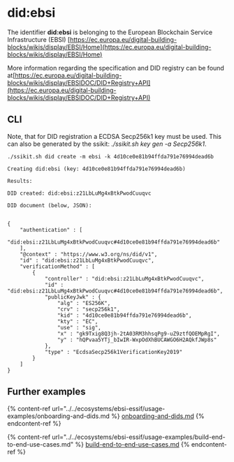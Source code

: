 # did:ebsi

The identifier **did:ebsi** is belonging to the European Blockchain Service Infrastructure (EBSI) [https://ec.europa.eu/digital-building-blocks/wikis/display/EBSI/Home](https://ec.europa.eu/digital-building-blocks/wikis/display/EBSI/Home)

More information regarding the specification and DID registry can be found at[https://ec.europa.eu/digital-building-blocks/wikis/display/EBSIDOC/DID+Registry+API](https://ec.europa.eu/digital-building-blocks/wikis/display/EBSIDOC/DID+Registry+API)



## CLI

Note, that for DID registration a ECDSA Secp256k1 key must be used. This can also be generated by the ssikit: _./ssikit.sh key gen -a Secp256k1_.

```
./ssikit.sh did create -m ebsi -k 4d10ce0e81b94ffda791e76994dead6b

Creating did:ebsi (key: 4d10ce0e81b94ffda791e76994dead6b)

Results:

DID created: did:ebsi:z21LbLuMg4xBtkPwodCuuqvc

DID document (below, JSON):


{
    "authentication" : [
        "did:ebsi:z21LbLuMg4xBtkPwodCuuqvc#4d10ce0e81b94ffda791e76994dead6b"
    ],
    "@context" : "https://www.w3.org/ns/did/v1",
    "id" : "did:ebsi:z21LbLuMg4xBtkPwodCuuqvc",
    "verificationMethod" : [
        {
            "controller" : "did:ebsi:z21LbLuMg4xBtkPwodCuuqvc",
            "id" : "did:ebsi:z21LbLuMg4xBtkPwodCuuqvc#4d10ce0e81b94ffda791e76994dead6b",
            "publicKeyJwk" : {
                "alg" : "ES256K",
                "crv" : "secp256k1",
                "kid" : "4d10ce0e81b94ffda791e76994dead6b",
                "kty" : "EC",
                "use" : "sig",
                "x" : "gk9Txig8Q3jh-2tA03RM3hhsqPg9-uZ9ztfQOEMpRgI",
                "y" : "hQPvaa5YTj_bIwIR-WxpOdXhBUCAWGO6H2AQkfJWp8s"
            },
            "type" : "EcdsaSecp256k1VerificationKey2019"
        }
    ]
}

```

## Further examples

{% content-ref url="../../ecosystems/ebsi-essif/usage-examples/onboarding-and-dids.md %}
[onboarding-and-dids.md](../../ecosystems/ebsi-essif/usage-examples/onboarding-and-dids.md)
{% endcontent-ref %}

{% content-ref url="../../ecosystems/ebsi-essif/usage-examples/build-end-to-end-use-cases.md" %}
[build-end-to-end-use-cases.md](../../ecosystems/ebsi-essif/usage-examples/build-end-to-end-use-cases.md)
{% endcontent-ref %}
